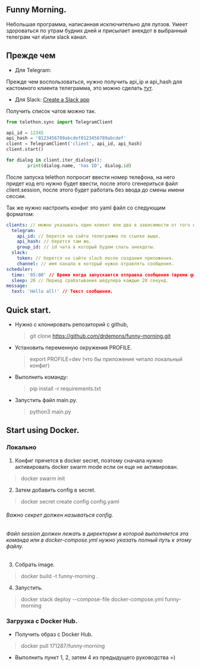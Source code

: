 ## Funny Morning.
Небольшая программа, написанная исключительно для лулзов.
Умеет здороваться по утрам будних дней и присылает анекдот в выбранный телеграм чат и\или slack канал.

## Прежде чем
* Для Telegram:

Прежде чем воспользоваться, нужно получить api_ip и api_hash для кастомного клиента телеграмма, это можно сделать [тут](https://my.telegram.org/auth?to=apps).
* Для Slack:
 [Create a Slack app](https://github.com/slackapi/python-slack-sdk/blob/main/tutorial/01-creating-the-slack-app.md)

Получить список чатов можно так.
```python
from telethon.sync import TelegramClient

api_id = 12345
api_hash = '0123456789abcdef0123456789abcdef'
client = TelegramClient('client', api_id, api_hash)
client.start()

for dialog in client.iter_dialogs():
        print(dialog.name, 'has ID', dialog.id)
```
После запуска telethon попросит ввести номер телефона, на него придет код его нужно будет ввести,
после этого сгенериться файл client.session, после этого будет работать без ввода до смены имени сессии.

Так же нужно настроить конфиг это yaml файл со следующим форматом:
```yaml
clients: // можно указывать один клиент или два в зависимости от того куда нужно слать сообщения.
  telegram:
    api_id: // берется на сайте телеграмма по ссылке выше.
    api_hash: // берется там же.
    group_id: // id чата в который будем слать анекдоты.
  slack:
    token: // берется на сайте slack после создания приложения.
    channel: // имя канала в который нужно отравлять сообщения.
scheduler:
  time: '05:00' // Время когда запускается отправка сообщения (время gmt).
  sleep: 20 // Период срабатывания шедулера каждые 20 секунд.
message:
  text: 'Hello all!' // Текст сообщения. 
```

## Quick start.

* Нужно с клонировать репозиторий с github,
  > git clone https://github.com/drdemons/funny-morning.git
* Установить переменную окружения PROFILE.
  > export PROFILE=dev (что бы приложение читало локальный конфиг)
* Выполнить команду:
  > pip install -r requirements.txt
* Запустить файл main.py.
  > python3 main.py

## Start using Docker.
### Локально

1. Конфиг прячется в docker secret, поэтому сначала нужно активировать docker swarm mode если он еще не активирован.
> docker swarm init

2. Затем добавить config в secret.
> docker secret create config config.yaml
###### Важно секрет должен называться config.
###### Файл session должен лежать в директории в которой выполняется эта команда или в docker-compose.yml нужно указать полный путь к этому файлу.

3. Собрать image.
> docker build -t funny-morning .

4. Запустить.
> docker stack deploy --compose-file docker-compose.yml funny-morning

### Загрузка с Docker Hub.

* Получить образ с Docker Hub.
> docker pull 171287/funny-morning

* Выполнить пункт 1, 2, затем 4 из предыдущего руководства =)